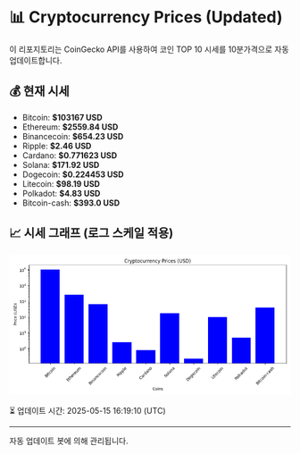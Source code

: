 
# 📊 Cryptocurrency Prices (Updated)

이 리포지토리는 CoinGecko API를 사용하여 코인 TOP 10 시세를 10분가격으로 자동 업데이트합니다.

## 💰 현재 시세
- Bitcoin: **$103167 USD**
- Ethereum: **$2559.84 USD**
- Binancecoin: **$654.23 USD**
- Ripple: **$2.46 USD**
- Cardano: **$0.771623 USD**
- Solana: **$171.92 USD**
- Dogecoin: **$0.224453 USD**
- Litecoin: **$98.19 USD**
- Polkadot: **$4.83 USD**
- Bitcoin-cash: **$393.0 USD**

## 📈 시세 그래프 (로그 스케일 적용)
![Crypto Prices](crypto_prices.png)

⏳ 업데이트 시간: 2025-05-15 16:19:10 (UTC)

---
자동 업데이트 봇에 의해 관리됩니다.
